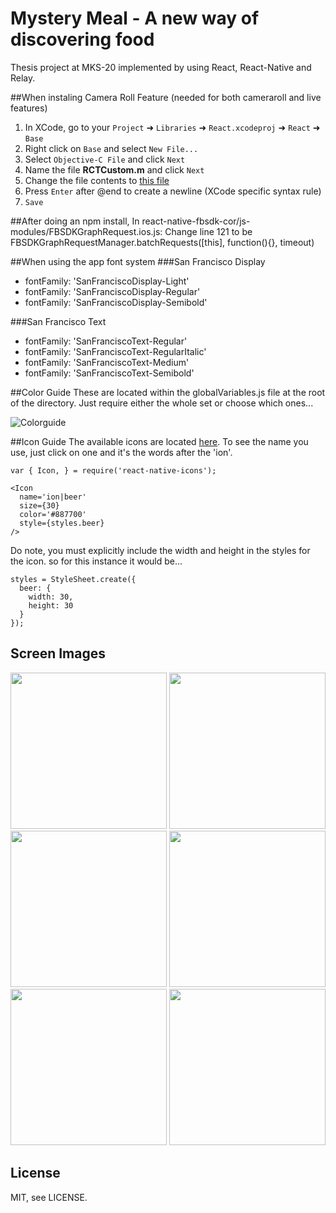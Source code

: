 # Mystery Meal - A new way of discovering food
Thesis project at MKS-20 implemented by using React, React-Native and Relay.

##When instaling Camera Roll Feature (needed for both cameraroll and live features)
1. In XCode, go to your `Project` ➜ `Libraries` ➜ `React.xcodeproj` ➜ `React` ➜ `Base`
2. Right click on `Base` and select `New File...`
3. Select `Objective-C File` and click `Next`
4. Name the file **RCTCustom.m** and click `Next`
5. Change the file contents to [this file](https://raw.githubusercontent.com/scottdixon/react-native-upload-from-camera-roll/master/RCTCustom.m)
6. Press `Enter` after @end to create a newline (XCode specific syntax rule)
7. `Save`

##After doing an npm install, In react-native-fbsdk-cor/js-modules/FBSDKGraphRequest.ios.js:
Change line 121 to be FBSDKGraphRequestManager.batchRequests([this], function(){}, timeout)

##When using the app font system
###San Francisco Display
- fontFamily: 'SanFranciscoDisplay-Light'
- fontFamily: 'SanFranciscoDisplay-Regular'
- fontFamily: 'SanFranciscoDisplay-Semibold'

###San Francisco Text
- fontFamily: 'SanFranciscoText-Regular'
- fontFamily: 'SanFranciscoText-RegularItalic'
- fontFamily: 'SanFranciscoText-Medium'
- fontFamily: 'SanFranciscoText-Semibold'

##Color Guide
These are located within the globalVariables.js file at the root of the directory. Just require either the whole set or choose which ones...

![Colorguide](https://s3-us-west-2.amazonaws.com/mystery-meal/color-guide.png)

##Icon Guide
The available icons are located [here](http://ionicons.com/). To see the name you use, just click on one and it's the words after the 'ion'.

```
var { Icon, } = require('react-native-icons');

<Icon
  name='ion|beer'
  size={30}
  color='#887700'
  style={styles.beer}
/>
```

Do note, you must explicitly include the width and height in the styles for the icon. so for this instance it would be...

```
styles = StyleSheet.create({
  beer: {
    width: 30,
    height: 30
  }
});
```

Screen Images
-------------
<p align="center">

  <img src='https://s3-us-west-1.amazonaws.com/portfoliostevem/mystery-screen-1.png' width='250'>
  <img src='https://s3-us-west-1.amazonaws.com/portfoliostevem/mystery-screen-2.png' width='250'>
  <img src='https://s3-us-west-1.amazonaws.com/portfoliostevem/mystery-screen-3.png' width='250'>
  <img src='https://s3-us-west-1.amazonaws.com/portfoliostevem/mystery-screen-4.png' width='250'>
  <img src='https://s3-us-west-1.amazonaws.com/portfoliostevem/mystery-screen-5.png' width='250'>
  <img src='https://s3-us-west-1.amazonaws.com/portfoliostevem/mystery-screen-8.png' width='250'>
</p>

License
-------

MIT, see LICENSE.
